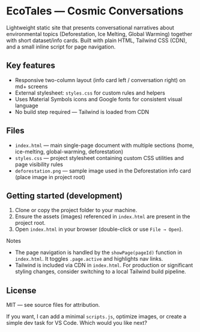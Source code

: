 # EcoTales — Cosmic Conversations

Lightweight static site that presents conversational narratives about environmental topics (Deforestation, Ice Melting, Global Warming) together with short dataset/info cards. Built with plain HTML, Tailwind CSS (CDN), and a small inline script for page navigation.

## Key features
- Responsive two-column layout (info card left / conversation right) on md+ screens
- External stylesheet: `styles.css` for custom rules and helpers
- Uses Material Symbols icons and Google fonts for consistent visual language
- No build step required — Tailwind is loaded from CDN

## Files
- `index.html` — main single-page document with multiple sections (home, ice-melting, global-warming, deforestation)
- `styles.css` — project stylesheet containing custom CSS utilities and page visibility rules
- `deforestation.png` — sample image used in the Deforestation info card (place image in project root)

## Getting started (development)
1. Clone or copy the project folder to your machine.
2. Ensure the assets (images) referenced in `index.html` are present in the project root.
3. Open `index.html` in your browser (double-click or use `File → Open`).

Notes
- The page navigation is handled by the `showPage(pageId)` function in `index.html`. It toggles `.page.active` and highlights nav links.
- Tailwind is included via CDN in `index.html`. For production or significant styling changes, consider switching to a local Tailwind build pipeline.

## License
MIT — see source files for attribution.

If you want, I can add a minimal `scripts.js`, optimize images, or create a simple dev task for VS Code. Which would you like next?
